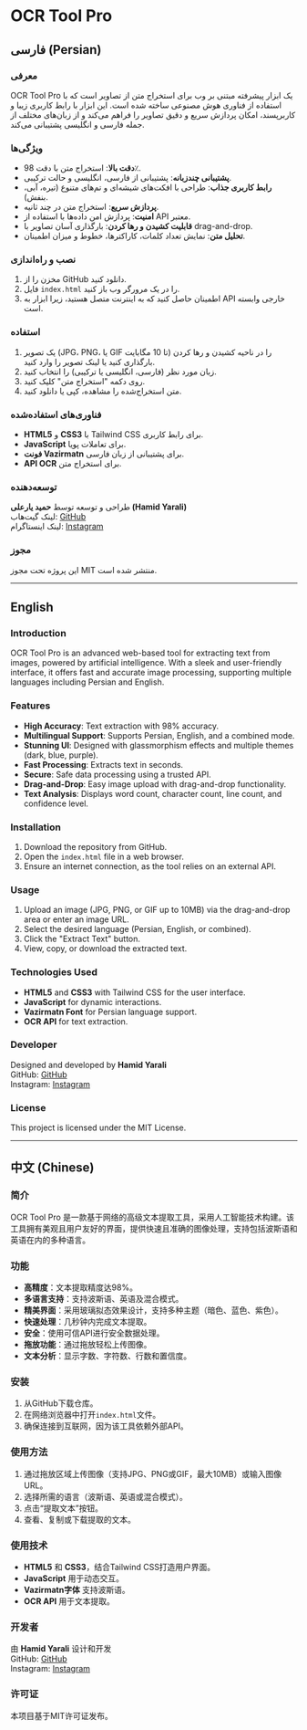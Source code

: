 # OCR Tool Pro

## فارسی (Persian)

### معرفی
OCR Tool Pro یک ابزار پیشرفته مبتنی بر وب برای استخراج متن از تصاویر است که با استفاده از فناوری هوش مصنوعی ساخته شده است. این ابزار با رابط کاربری زیبا و کاربرپسند، امکان پردازش سریع و دقیق تصاویر را فراهم می‌کند و از زبان‌های مختلف از جمله فارسی و انگلیسی پشتیبانی می‌کند.

### ویژگی‌ها
- **دقت بالا**: استخراج متن با دقت 98٪.
- **پشتیبانی چندزبانه**: پشتیبانی از فارسی، انگلیسی و حالت ترکیبی.
- **رابط کاربری جذاب**: طراحی با افکت‌های شیشه‌ای و تم‌های متنوع (تیره، آبی، بنفش).
- **پردازش سریع**: استخراج متن در چند ثانیه.
- **امنیت**: پردازش امن داده‌ها با استفاده از API معتبر.
- **قابلیت کشیدن و رها کردن**: بارگذاری آسان تصاویر با drag-and-drop.
- **تحلیل متن**: نمایش تعداد کلمات، کاراکترها، خطوط و میزان اطمینان.

### نصب و راه‌اندازی
1. مخزن را از GitHub دانلود کنید.
2. فایل `index.html` را در یک مرورگر وب باز کنید.
3. اطمینان حاصل کنید که به اینترنت متصل هستید، زیرا ابزار به API خارجی وابسته است.

### استفاده
1. یک تصویر (JPG، PNG، یا GIF تا 10 مگابایت) را در ناحیه کشیدن و رها کردن بارگذاری کنید یا لینک تصویر را وارد کنید.
2. زبان مورد نظر (فارسی، انگلیسی یا ترکیبی) را انتخاب کنید.
3. روی دکمه "استخراج متن" کلیک کنید.
4. متن استخراج‌شده را مشاهده، کپی یا دانلود کنید.

### فناوری‌های استفاده‌شده
- **HTML5** و **CSS3** با Tailwind CSS برای رابط کاربری.
- **JavaScript** برای تعاملات پویا.
- **فونت Vazirmatn** برای پشتیبانی از زبان فارسی.
- **API OCR** برای استخراج متن.

### توسعه‌دهنده
طراحی و توسعه توسط **حمید یارعلی (Hamid Yarali)**  
لینک گیت‌هاب: [GitHub](https://github.com/HamidYaraliOfficial)  
لینک اینستاگرام: [Instagram](https://www.instagram.com/hamidyaraliofficial?igsh=MWpxZjhhMHZuNnlpYQ==)

### مجوز
این پروژه تحت مجوز MIT منتشر شده است.

---

## English

### Introduction
OCR Tool Pro is an advanced web-based tool for extracting text from images, powered by artificial intelligence. With a sleek and user-friendly interface, it offers fast and accurate image processing, supporting multiple languages including Persian and English.

### Features
- **High Accuracy**: Text extraction with 98% accuracy.
- **Multilingual Support**: Supports Persian, English, and a combined mode.
- **Stunning UI**: Designed with glassmorphism effects and multiple themes (dark, blue, purple).
- **Fast Processing**: Extracts text in seconds.
- **Secure**: Safe data processing using a trusted API.
- **Drag-and-Drop**: Easy image upload with drag-and-drop functionality.
- **Text Analysis**: Displays word count, character count, line count, and confidence level.

### Installation
1. Download the repository from GitHub.
2. Open the `index.html` file in a web browser.
3. Ensure an internet connection, as the tool relies on an external API.

### Usage
1. Upload an image (JPG, PNG, or GIF up to 10MB) via the drag-and-drop area or enter an image URL.
2. Select the desired language (Persian, English, or combined).
3. Click the "Extract Text" button.
4. View, copy, or download the extracted text.

### Technologies Used
- **HTML5** and **CSS3** with Tailwind CSS for the user interface.
- **JavaScript** for dynamic interactions.
- **Vazirmatn Font** for Persian language support.
- **OCR API** for text extraction.

### Developer
Designed and developed by **Hamid Yarali**  
GitHub: [GitHub](https://github.com/HamidYaraliOfficial)  
Instagram: [Instagram](https://www.instagram.com/hamidyaraliofficial?igsh=MWpxZjhhMHZuNnlpYQ==)

### License
This project is licensed under the MIT License.

---

## 中文 (Chinese)

### 简介
OCR Tool Pro 是一款基于网络的高级文本提取工具，采用人工智能技术构建。该工具拥有美观且用户友好的界面，提供快速且准确的图像处理，支持包括波斯语和英语在内的多种语言。

### 功能
- **高精度**：文本提取精度达98%。
- **多语言支持**：支持波斯语、英语及混合模式。
- **精美界面**：采用玻璃拟态效果设计，支持多种主题（暗色、蓝色、紫色）。
- **快速处理**：几秒钟内完成文本提取。
- **安全**：使用可信API进行安全数据处理。
- **拖放功能**：通过拖放轻松上传图像。
- **文本分析**：显示字数、字符数、行数和置信度。

### 安装
1. 从GitHub下载仓库。
2. 在网络浏览器中打开`index.html`文件。
3. 确保连接到互联网，因为该工具依赖外部API。

### 使用方法
1. 通过拖放区域上传图像（支持JPG、PNG或GIF，最大10MB）或输入图像URL。
2. 选择所需的语言（波斯语、英语或混合模式）。
3. 点击“提取文本”按钮。
4. 查看、复制或下载提取的文本。

### 使用技术
- **HTML5** 和 **CSS3**，结合Tailwind CSS打造用户界面。
- **JavaScript** 用于动态交互。
- **Vazirmatn字体** 支持波斯语。
- **OCR API** 用于文本提取。

### 开发者
由 **Hamid Yarali** 设计和开发  
GitHub: [GitHub](https://github.com/HamidYaraliOfficial)  
Instagram: [Instagram](https://www.instagram.com/hamidyaraliofficial?igsh=MWpxZjhhMHZuNnlpYQ==)

### 许可证
本项目基于MIT许可证发布。